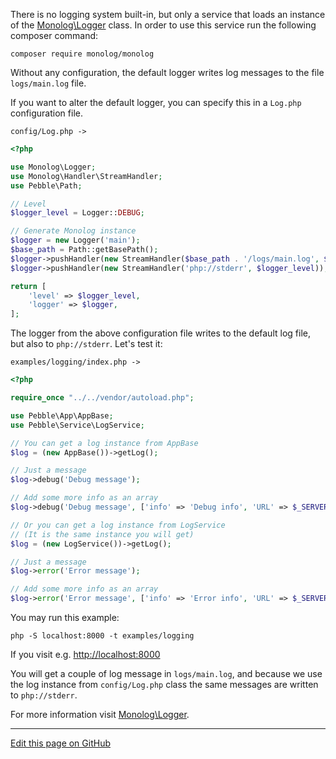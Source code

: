 There is no logging system built-in, but only a service that loads an instance
of the [Monolog\Logger](https://github.com/Seldaek/monolog) class.
In order to use this service run the following composer command:

    composer require monolog/monolog

Without any configuration, the default logger writes log messages 
to the file `logs/main.log` file.

If you want to alter the default logger, you can specify this in 
a `Log.php` configuration file. 

```config/Log.php ->```

~~~php
<?php

use Monolog\Logger;
use Monolog\Handler\StreamHandler;
use Pebble\Path;

// Level
$logger_level = Logger::DEBUG;

// Generate Monolog instance
$logger = new Logger('main');
$base_path = Path::getBasePath();
$logger->pushHandler(new StreamHandler($base_path . '/logs/main.log', $logger_level));
$logger->pushHandler(new StreamHandler('php://stderr', $logger_level));

return [
    'level' => $logger_level,
    'logger' => $logger,
];

~~~

The logger from the above configuration file writes to the default log file, 
but also to `php://stderr`. Let's test it:

```examples/logging/index.php ->```

~~~php
<?php

require_once "../../vendor/autoload.php";

use Pebble\App\AppBase;
use Pebble\Service\LogService;

// You can get a log instance from AppBase
$log = (new AppBase())->getLog();

// Just a message
$log->debug('Debug message');

// Add some more info as an array
$log->debug('Debug message', ['info' => 'Debug info', 'URL' => $_SERVER['REQUEST_URI']]);

// Or you can get a log instance from LogService
// (It is the same instance you will get)
$log = (new LogService())->getLog();

// Just a message
$log->error('Error message');

// Add some more info as an array
$log->error('Error message', ['info' => 'Error info', 'URL' => $_SERVER['REQUEST_URI']]);
~~~

You may run this example:

    php -S localhost:8000 -t examples/logging

If you visit e.g. [http://localhost:8000](http://localhost:8000)

You will get a couple of log message in `logs/main.log`, 
and because we use the log instance from `config/Log.php` class 
the same messages are written to `php://stderr`.

For more information visit [Monolog\Logger](https://github.com/Seldaek/monolog).

<hr /><a href='https://github.com/diversen/pebble-framework-docs/blob/main/src-docs/300-Logging.md'>Edit this page on GitHub</a>